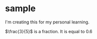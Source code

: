 # sample
I'm creating this for my personal learning.

$\frac{3}{5}$ is a fraction. It is equal to $0.6$
